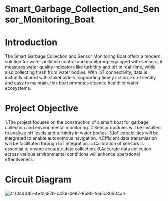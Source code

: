 # Smart_Garbage_Collection_and_Sensor_Monitoring_Boat
# Introduction
The Smart Garbage Collection and Sensor Monitoring Boat offers a modern solution for water pollution control and monitoring. Equipped with sensors, it measures water quality indicators like turbidity and pH in real-time, while also collecting trash from water bodies. With IoT connectivity, data is instantly shared with stakeholders, supporting timely action. Eco-friendly and easy to maintain, this boat promotes cleaner, healthier water ecosystems.

# Project Objective

1.The project focuses on the construction of a smart boat for garbage collection and environmental monitoring.
2.Sensor modules will be installed to analyze pH levels and turbidity in water bodies.
3.IoT capabilities will be integrated to enable autonomous navigation.
4.Efficient data transmission will be facilitated through IoT integration.
5.Calibration of sensors is essential to ensure accurate data collection.
6.Accurate data collection across various environmental conditions will enhance operational effectiveness.

# Circuit Diagram
![411344345-4e12a57b-c456-4e97-8586-fda5c30504aa](https://github.com/user-attachments/assets/7bb103f8-0938-4135-b7d9-22f0ca81ba58)
